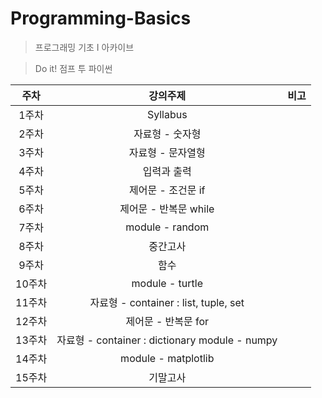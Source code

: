 # Programming-Basics
> 프로그래밍 기초 Ⅰ 아카이브

> Do it! 점프 투 파이썬

주차|강의주제|비고
:---:|:---:|:---:
1주차|Syllabus
2주차|자료형 - 숫자형
3주차|자료형 - 문자열형
4주차|입력과 출력
5주차|제어문 - 조건문 if
6주차|제어문 - 반복문 while
7주차|module - random
8주차|중간고사
9주차|함수
10주차|module - turtle
11주차|자료형 - container : list, tuple, set
12주차|제어문 - 반복문 for
13주차|자료형 - container : dictionary module - numpy
14주차|module - matplotlib
15주차|기말고사
